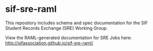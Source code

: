 sif-sre-raml
============

This repository includes schema and spec documentation for the SIF Student Records Exchange (SRE) Working Group. 

View the RAML-generated documentation for SRE Jobs here:
http://sifassociation.github.io/sif-sre-raml/
